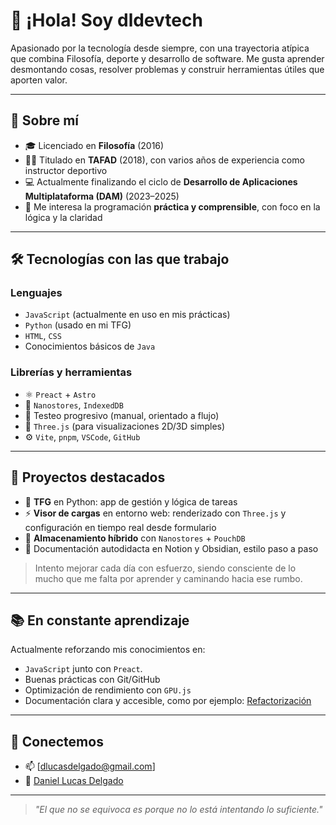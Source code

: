 # 👋 ¡Hola! Soy **dldevtech**

Apasionado por la tecnología desde siempre, con una trayectoria atípica que combina Filosofía, deporte y desarrollo de software. Me gusta aprender desmontando cosas, resolver problemas y construir herramientas útiles que aporten valor.

---

## 🧭 Sobre mí

- 🎓 Licenciado en **Filosofía** (2016)
- 🏋️‍♂️ Titulado en **TAFAD** (2018), con varios años de experiencia como instructor deportivo
- 💻 Actualmente finalizando el ciclo de **Desarrollo de Aplicaciones Multiplataforma (DAM)** (2023–2025)
- 🧠 Me interesa la programación **práctica y comprensible**, con foco en la lógica y la claridad

---

## 🛠 Tecnologías con las que trabajo

### Lenguajes
- `JavaScript` (actualmente en uso en mis prácticas)
- `Python` (usado en mi TFG)
- `HTML`, `CSS`
- Conocimientos básicos de `Java`

### Librerías y herramientas
- ⚛️ `Preact` + `Astro`
- 💾 `Nanostores`, `IndexedDB`
- 🧪 Testeo progresivo (manual, orientado a flujo)
- 🎨 `Three.js` (para visualizaciones 2D/3D simples)
- ⚙️ `Vite`, `pnpm`, `VSCode`, `GitHub`

---

## 🚧 Proyectos destacados

- 🔧 **TFG** en Python: app de gestión y lógica de tareas
- ⚡ **Visor de cargas** en entorno web: renderizado con `Three.js` y configuración en tiempo real desde formulario
- 💾 **Almacenamiento híbrido** con `Nanostores` + `PouchDB`
- 📝 Documentación autodidacta en Notion y Obsidian, estilo paso a paso

>Intento mejorar cada día con esfuerzo, siendo consciente de lo mucho que me falta por aprender y caminando hacia ese rumbo.
---

## 📚 En constante aprendizaje

Actualmente reforzando mis conocimientos en:
- `JavaScript` junto con `Preact`.
- Buenas prácticas con Git/GitHub
- Optimización de rendimiento con `GPU.js`
- Documentación clara y accesible, como por ejemplo: [Refactorización](./Refactorización.md)

---

## 🤝 Conectemos

- 📫 [dlucasdelgado@gmail.com]
- 💼 [Daniel Lucas Delgado](https://www.linkedin.com/in/daniel-lucas-delgado-00a730309)


---

> *"El que no se equivoca es porque no lo está intentando lo suficiente."*


<!---
dldevtech/dldevtech is a ✨ special ✨ repository because its `README.md` (this file) appears on your GitHub profile.
You can click the Preview link to take a look at your changes.
--->
